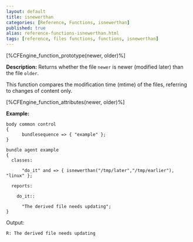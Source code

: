 ```yaml
---
layout: default
title: isnewerthan
categories: [Reference, Functions, isnewerthan]
published: true
alias: reference-functions-isnewerthan.html
tags: [reference, files functions, functions, isnewerthan]
---
```


[%CFEngine_function_prototype(newer, older)%]

**Description:** Returns whether the file `newer` is newer (modified later) 
than the file `older`.

This function compares the modification time (mtime) of the files, referring 
to changes of content only.

[%CFEngine_function_attributes(newer, older)%]

**Example:**

```cf3
body common control
{
      bundlesequence => { "example" };
}

bundle agent example
{
  classes:

      "do_it" and => { isnewerthan("/tmp/later","/tmp/earlier"), "linux" };

  reports:

    do_it::

      "The derived file needs updating";
}
```

Output:

```
R: The derived file needs updating
```
